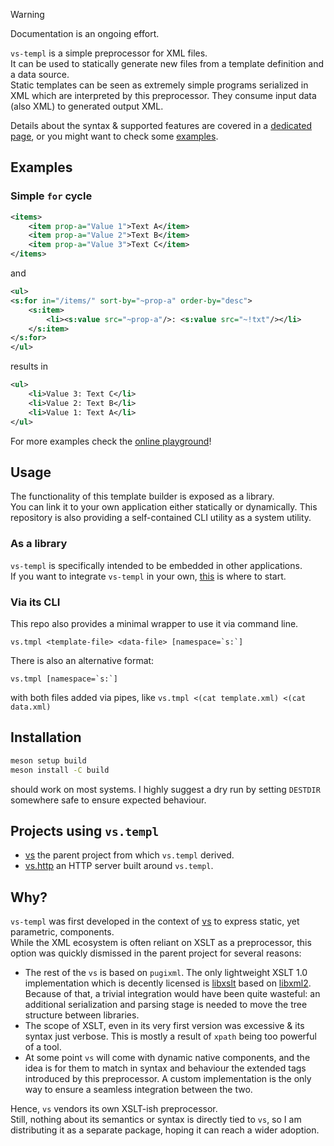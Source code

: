 > [!WARNING]  
> Documentation is an ongoing effort.

`vs-templ` is a simple preprocessor for XML files.  
It can be used to statically generate new files from a template definition and a data source.  
Static templates can be seen as extremely simple programs serialized in XML which are interpreted by this preprocessor.
They consume input data (also XML) to generated output XML.

Details about the syntax & supported features are covered in a [dedicated page](https://lazy-eggplant.github.io/vs.templ/next/docs), or you might want to check some [examples](https://lazy-eggplant.github.io/vs.templ/wasm-demo/).

## Examples

### Simple `for` cycle

```xml
<items>
    <item prop-a="Value 1">Text A</item>
    <item prop-a="Value 2">Text B</item>
    <item prop-a="Value 3">Text C</item>
</items>
```

and

```xml
<ul>
<s:for in="/items/" sort-by="~prop-a" order-by="desc">
    <s:item>
        <li><s:value src="~prop-a"/>: <s:value src="~!txt"/></li>
    </s:item>
</s:for>
</ul>
```

results in

```xml
<ul>
    <li>Value 3: Text C</li>
    <li>Value 2: Text B</li>
    <li>Value 1: Text A</li>
</ul>
```

For more examples check the [online playground](https://lazy-eggplant.github.io/vs.templ/wasm-demo/)!

## Usage

The functionality of this template builder is exposed as a library.  
You can link it to your own application either statically or dynamically.
This repository is also providing a self-contained CLI utility as a system utility.

### As a library

`vs-templ` is specifically intended to be embedded in other applications.  
If you want to integrate `vs-templ` in your own, [this](./docs/for-developers.md) is where to start.

### Via its CLI

This repo also provides a minimal wrapper to use it via command line.

```
vs.tmpl <template-file> <data-file> [namespace=`s:`]
```

There is also an alternative format:

```
vs.tmpl [namespace=`s:`]
```

with both files added via pipes, like `vs.tmpl <(cat template.xml) <(cat data.xml)`

## Installation

```bash
meson setup build
meson install -C build
```

should work on most systems. I highly suggest a dry run by setting `DESTDIR` somewhere safe to ensure expected behaviour.

## Projects using `vs.templ`

- [vs](https://github.com/KaruroChori/vs-fltk) the parent project from which `vs.templ` derived.
- [vs.http](https://github.com/lazy-eggplant/vs.http) an HTTP server built around `vs.templ`.

## Why?

`vs-templ` was first developed in the context of [vs](https://github.com/karurochori/vs-fltk) to express static, yet parametric, components.  
While the XML ecosystem is often reliant on XSLT as a preprocessor, this option was quickly dismissed in the parent project for several reasons:

- The rest of the `vs` is based on `pugixml`. The only lightweight XSLT 1.0 implementation which is decently licensed is [libxslt](https://gitlab.gnome.org/GNOME/libxslt) based on [libxml2](https://gitlab.gnome.org/GNOME/libxml2).  
  Because of that, a trivial integration would have been quite wasteful: an additional serialization and parsing stage is needed to move the tree structure between libraries.
- The scope of XSLT, even in its very first version was excessive & its syntax just verbose. This is mostly a result of `xpath` being too powerful of a tool.
- At some point `vs` will come with dynamic native components, and the idea is for them to match in syntax and behaviour the extended tags introduced by this preprocessor. A custom implementation is the only way to ensure a seamless integration between the two.

Hence, `vs` vendors its own XSLT-ish preprocessor.  
Still, nothing about its semantics or syntax is directly tied to `vs`, so I am distributing it as a separate package, hoping it can reach a wider adoption.
